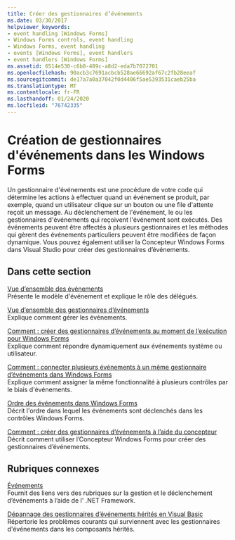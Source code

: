 ```yaml
---
title: Créer des gestionnaires d’événements
ms.date: 03/30/2017
helpviewer_keywords:
- event handling [Windows Forms]
- Windows Forms controls, event handling
- Windows Forms, event handling
- events [Windows Forms], event handlers
- event handlers [Windows Forms]
ms.assetid: 6514e530-c6b8-489c-a8d2-eda7b7072701
ms.openlocfilehash: 90acb3c7691acbcb528ae66692af67c2fb28eeaf
ms.sourcegitcommit: de17a7a0a37042f0d4406f5ae5393531caeb25ba
ms.translationtype: MT
ms.contentlocale: fr-FR
ms.lasthandoff: 01/24/2020
ms.locfileid: "76742335"
---
```

# <a name="creating-event-handlers-in-windows-forms"></a>Création de gestionnaires d'événements dans les Windows Forms

Un gestionnaire d'événements est une procédure de votre code qui détermine les actions à effectuer quand un événement se produit, par exemple, quand un utilisateur clique sur un bouton ou une file d'attente reçoit un message. Au déclenchement de l'événement, le ou les gestionnaires d'événements qui reçoivent l'événement sont exécutés. Des événements peuvent être affectés à plusieurs gestionnaires et les méthodes qui gèrent des événements particuliers peuvent être modifiées de façon dynamique. Vous pouvez également utiliser la Concepteur Windows Forms dans Visual Studio pour créer des gestionnaires d’événements.

## <a name="in-this-section"></a>Dans cette section

 [Vue d’ensemble des événements](events-overview-windows-forms.md)\
 Présente le modèle d'événement et explique le rôle des délégués.

 [Vue d’ensemble des gestionnaires d’événements](event-handlers-overview-windows-forms.md)\
 Explique comment gérer les événements.

 [Comment : créer des gestionnaires d’événements au moment de l’exécution pour Windows Forms](how-to-create-event-handlers-at-run-time-for-windows-forms.md)\
 Explique comment répondre dynamiquement aux événements système ou utilisateur.

 [Comment : connecter plusieurs événements à un même gestionnaire d’événements dans Windows Forms](how-to-connect-multiple-events-to-a-single-event-handler-in-windows-forms.md)\
 Explique comment assigner la même fonctionnalité à plusieurs contrôles par le biais d'événements.

 [Ordre des événements dans Windows Forms](order-of-events-in-windows-forms.md)\
 Décrit l'ordre dans lequel les événements sont déclenchés dans les contrôles Windows Forms.

 [Comment : créer des gestionnaires d’événements à l’aide du concepteur](https://docs.microsoft.com/previous-versions/visualstudio/visual-studio-2010/zwwsdtbk(v=vs.100)) Décrit comment utiliser l’Concepteur Windows Forms pour créer des gestionnaires d’événements.

## <a name="related-sections"></a>Rubriques connexes

 [Événements](../../standard/events/index.md)\
 Fournit des liens vers des rubriques sur la gestion et le déclenchement d’événements à l’aide de l' .NET Framework.

 [Dépannage des gestionnaires d’événements hérités en Visual Basic](../../visual-basic/programming-guide/language-features/events/troubleshooting-inherited-event-handlers.md)\
 Répertorie les problèmes courants qui surviennent avec les gestionnaires d'événements dans les composants hérités.
